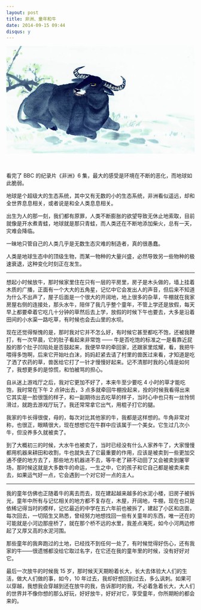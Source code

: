 ```yaml
---
layout: post
title: 非洲、童年和牛
date: 2014-09-15 09:44
disqus: y
---
```


![buffalo](/images/buffalo.jpg)

&nbsp;

看完了 BBC 的纪录片《非洲》6 集，最大的感受是环境在不断的恶化，而地球如此脆弱。

地球是个超级大的生态系统，其中又有无数的小的生态系统，非洲看似遥远，却和全世界息息相关，或者说是和全人类息息相关。

出生为人的那一刻，我们都有原罪，人类不断膨胀的欲望导致无休止地索取，目前就像是开水煮青蛙，地球就是那只青蛙，而人类还在不断地添加柴火，总有一天，灾难会降临。

一昧地只管自己的人类几乎是无数生态灾难的制造者，真的很愚蠢。

人类是地球生态中的顶级生物，而某一物种的大量兴盛，必然导致另一些物种的极速衰退，这种变化时刻正在发生。

---

想起小时候放牛，那时候家里住在只有一层的平房里，房子是木头做的，墙上挂着木质的广播，正面有一个大大的五角星，记忆中它会发出人的声音，但后来不知道为什么不出声了，屋子后面是一个很大的开阔地，地上很多的杂草，牛棚就在我家房屋右侧的连接处，那头水牛，陪伴了我几乎整个童年，不管上学还是放假，每天早上都要牵着它吃几十分钟的草然后去上学，放假的时候下午也要去，大多是沿着田间的小水渠一路吃草，有时候也会去山里的水坝。

现在还觉得惭愧的是，那时我对它并不怎么好，有时候它甚至都吃不饱，还被我鞭打，有一次早晨，它的肚子看起来非常饱 —— 牛是否吃饱的标准之一是看靠近屁股的那个肚子凹陷处是否鼓起来，我便早早的牵回家，还跟家里炫耀，看，我把牛喂得多饱啊，后来它开始吐白沫，妈妈赶紧去请了村里的兽医过来看，才知道是吃了洒了农药的草，兽医给它打了一针才慢慢好起来。记不清那时我的心情是如何了，我想更多的是惊慌，和怕被骂的担心。

自从迷上游戏厅之后，我对它更加不好了，本来牛至少要吃 4 小时的草才能吃饱，我时常在下午 2 点钟出去，3 点多就牵回牛棚拴起来，拴的时候我看得出来它其实是一脸很饿的样子，和一副期待出去吃草的样子，当时心中也只有一丝怜悯滑过，就跑去游戏厅玩了。我还常常拿它出气，用棍子打它的腿。

我家的牛长得很俊，母的，每次对比其他家的牛，我都是这样想的。牛角非常对称，也很正，眼睛很大，现在想想它在牛群中应该属于一个美女。它生过几次小牛，但没养多久就被卖了。

到了大概初三的时候，大水牛也被卖了，当时已经没有什么人家养牛了，大家慢慢都用机器来耕田和收割，牛也就失去了它最重要的作用，应该是被卖到一些更加交通不便的地方去了，那些地方机器进不去，等牛老了耕不动田了又会被卖到屠宰场，那时候这就是大多数牛的命运，一生之中，它的孩子和它自己都是被卖来卖去，如果运气好一点，它会遇到一个对它好一点的主人。

---

我的童年仿佛也正随着牛的离去而去，现在建起越来越多的水泥小楼，旧房子被拆光，童年中所有与记忆相关的地方都不复存在，木屋，开阔地，牛棚，现在也只是依稀记得当时的模样，记忆最近的中学在五六年前也被拆了，建起了小区和店面，每次回去，一切陌生又熟悉，曾经努力地想找回一些有关童年的东西，唯一还在的可能就是小河边那座桥了，就在那个桥不远的水里，我差点淹死，如今小河两边修起了又厚又高的水泥河围。

那些童年的我奔跑过的土地，已经找不到任何一处了，有时候觉得好伤心，还有我家的牛——很遗憾都没给它取过名字，在它还在我的童年里的时候，没有好好对它。

最后一次放牛的时候我 15 岁，那时候天天期盼着长大，长大去体验大人们的生活，做大人们做的事，如今，10 年过去，我却好想回到过去，多么讽刺。如果可以穿越，我想我会穿越到还在放牛的我，告诉那时的我，不必着急着长大，大人们的世界并不像你想的那么好玩，好好放牛，好好对它，享受童年，你所期盼的都会来的。

